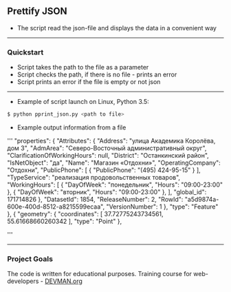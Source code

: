 ## Prettify JSON

+ The script read the json-file and displays the data in a convenient way
---
### Quickstart

+ Script takes the path to the file as a parameter
+ Script checks the path, if there is no file - prints an error
+ Script prints an error if the file is empty or not json
---


+ Example of script launch on Linux, Python 3.5:

```bash
$ python pprint_json.py <path to file>

```
+ Example output information from a file

'''
      "properties": {
        "Attributes": {
          "Address": "улица Академика Королёва, дом 3",
          "AdmArea": "Северо-Восточный административный округ",
          "ClarificationOfWorkingHours": null,
          "District": "Останкинский район",
          "IsNetObject": "да",
          "Name": "Магазин «Отдохни»",
          "OperatingCompany": "Отдохни",
          "PublicPhone": [
            {
              "PublicPhone": "(495) 424-95-15"
            }
          ],
          "TypeService": "реализация продовольственных товаров",
          "WorkingHours": [
            {
              "DayOfWeek": "понедельник",
              "Hours": "09:00-23:00"
            },
            {
              "DayOfWeek": "вторник",
              "Hours": "09:00-23:00"
            },
          ],
          "global_id": 171714826
        },
        "DatasetId": 1854,
        "ReleaseNumber": 2,
        "RowId": "a5d9874a-600e-400d-8512-a8215599ecaa",
        "VersionNumber": 1
      },
      "type": "Feature"
    },
    {
      "geometry": {
        "coordinates": [
          37.72775243734561,
          55.61668660260342
        ],
        "type": "Point"
      },

'''

---
### Project Goals

The code is written for educational purposes. Training course for web-developers - [DEVMAN.org](https://devman.org)
